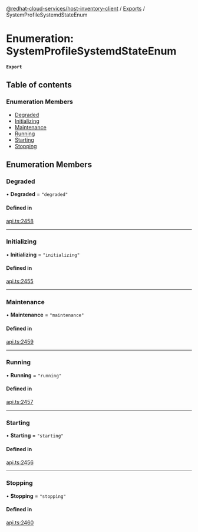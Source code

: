 [@redhat-cloud-services/host-inventory-client](../README.md) / [Exports](../modules.md) / SystemProfileSystemdStateEnum

# Enumeration: SystemProfileSystemdStateEnum

**`Export`**

## Table of contents

### Enumeration Members

- [Degraded](SystemProfileSystemdStateEnum.md#degraded)
- [Initializing](SystemProfileSystemdStateEnum.md#initializing)
- [Maintenance](SystemProfileSystemdStateEnum.md#maintenance)
- [Running](SystemProfileSystemdStateEnum.md#running)
- [Starting](SystemProfileSystemdStateEnum.md#starting)
- [Stopping](SystemProfileSystemdStateEnum.md#stopping)

## Enumeration Members

### Degraded

• **Degraded** = ``"degraded"``

#### Defined in

[api.ts:2458](https://github.com/RedHatInsights/javascript-clients/blob/master/packages/host-inventory/api.ts#L2458)

___

### Initializing

• **Initializing** = ``"initializing"``

#### Defined in

[api.ts:2455](https://github.com/RedHatInsights/javascript-clients/blob/master/packages/host-inventory/api.ts#L2455)

___

### Maintenance

• **Maintenance** = ``"maintenance"``

#### Defined in

[api.ts:2459](https://github.com/RedHatInsights/javascript-clients/blob/master/packages/host-inventory/api.ts#L2459)

___

### Running

• **Running** = ``"running"``

#### Defined in

[api.ts:2457](https://github.com/RedHatInsights/javascript-clients/blob/master/packages/host-inventory/api.ts#L2457)

___

### Starting

• **Starting** = ``"starting"``

#### Defined in

[api.ts:2456](https://github.com/RedHatInsights/javascript-clients/blob/master/packages/host-inventory/api.ts#L2456)

___

### Stopping

• **Stopping** = ``"stopping"``

#### Defined in

[api.ts:2460](https://github.com/RedHatInsights/javascript-clients/blob/master/packages/host-inventory/api.ts#L2460)
